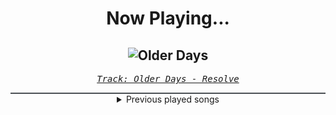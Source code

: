 <div align="center"> 
<h1>Now Playing...</h1>

![Older Days](https://i.scdn.co/image/ab67616d00001e02d997acc431576d64d19b9b5f)
--
_<samp><a href="https://open.spotify.com/track/7qilEpiY3qeSYzV7kS5GYz">Track: Older Days - Resolve</a></samp>_

<div style="border: 1px #4B5054 solid"></div>
<details>
  <summary>
    Previous played songs
  </summary>
  <table>
    <thead>
      <tr>
        <th>
          Artist
        </th>
        <th>
          Song
        </th>
        <th>
          Link
        </th>
      </tr>
    </thead>
    <tbody>
      <tr><td>Resolve</td><td>Older Days</td><td><a href="https://open.spotify.com/track/7qilEpiY3qeSYzV7kS5GYz">https://open.spotify.com/track/7qilEpiY3qeSYzV7kS5GYz</a></td></tr><tr><td>Resolve</td><td>Human</td><td><a href="https://open.spotify.com/track/01996KwNKMqRqhFaDnuLUU">https://open.spotify.com/track/01996KwNKMqRqhFaDnuLUU</a></td></tr><tr><td>Resolve</td><td>New Colors</td><td><a href="https://open.spotify.com/track/4KmXbFGOBvPqBQI44q7tfa">https://open.spotify.com/track/4KmXbFGOBvPqBQI44q7tfa</a></td></tr><tr><td>Resolve</td><td>Older Days</td><td><a href="https://open.spotify.com/track/3DjsiMycLUIbFsSz7hKndD">https://open.spotify.com/track/3DjsiMycLUIbFsSz7hKndD</a></td></tr><tr><td>Resolve</td><td>Move to Trash</td><td><a href="https://open.spotify.com/track/3oC2GXzx0QZ1MucxhFm2Yx">https://open.spotify.com/track/3oC2GXzx0QZ1MucxhFm2Yx</a></td></tr><tr><td>Resolve</td><td>Death Awaits</td><td><a href="https://open.spotify.com/track/2p0SheCF27mgQ8ootzdNMe">https://open.spotify.com/track/2p0SheCF27mgQ8ootzdNMe</a></td></tr><tr><td>Resolve</td><td>Older Days</td><td><a href="https://open.spotify.com/track/7qilEpiY3qeSYzV7kS5GYz">https://open.spotify.com/track/7qilEpiY3qeSYzV7kS5GYz</a></td></tr><tr><td>Resolve</td><td>Human</td><td><a href="https://open.spotify.com/track/01996KwNKMqRqhFaDnuLUU">https://open.spotify.com/track/01996KwNKMqRqhFaDnuLUU</a></td></tr><tr><td>Resolve</td><td>New Colors</td><td><a href="https://open.spotify.com/track/4KmXbFGOBvPqBQI44q7tfa">https://open.spotify.com/track/4KmXbFGOBvPqBQI44q7tfa</a></td></tr><tr><td>Resolve</td><td>Older Days</td><td><a href="https://open.spotify.com/track/3DjsiMycLUIbFsSz7hKndD">https://open.spotify.com/track/3DjsiMycLUIbFsSz7hKndD</a></td></tr><tr><td>In This Moment</td><td>THE PURGE</td><td><a href="https://open.spotify.com/track/4EdUbEgl7NtmJxsCxFIPtG">https://open.spotify.com/track/4EdUbEgl7NtmJxsCxFIPtG</a></td></tr><tr><td>Electric Callboy</td><td>Everytime We Touch - TEKKNO Version</td><td><a href="https://open.spotify.com/track/1RQ50jZIxLYHd09bGo5jWk">https://open.spotify.com/track/1RQ50jZIxLYHd09bGo5jWk</a></td></tr><tr><td>Orbit Culture</td><td>Descent</td><td><a href="https://open.spotify.com/track/46IwawpHVB7462bMZ10Wzf">https://open.spotify.com/track/46IwawpHVB7462bMZ10Wzf</a></td></tr><tr><td>Resolve</td><td>Older Days</td><td><a href="https://open.spotify.com/track/3DjsiMycLUIbFsSz7hKndD">https://open.spotify.com/track/3DjsiMycLUIbFsSz7hKndD</a></td></tr><tr><td>Resolve</td><td>Older Days</td><td><a href="https://open.spotify.com/track/7qilEpiY3qeSYzV7kS5GYz">https://open.spotify.com/track/7qilEpiY3qeSYzV7kS5GYz</a></td></tr><tr><td>Resolve</td><td>Older Days</td><td><a href="https://open.spotify.com/track/3DjsiMycLUIbFsSz7hKndD">https://open.spotify.com/track/3DjsiMycLUIbFsSz7hKndD</a></td></tr><tr><td>Resolve</td><td>New Colors</td><td><a href="https://open.spotify.com/track/4KmXbFGOBvPqBQI44q7tfa">https://open.spotify.com/track/4KmXbFGOBvPqBQI44q7tfa</a></td></tr><tr><td>Resolve</td><td>Older Days</td><td><a href="https://open.spotify.com/track/7qilEpiY3qeSYzV7kS5GYz">https://open.spotify.com/track/7qilEpiY3qeSYzV7kS5GYz</a></td></tr><tr><td>Resolve</td><td>Older Days</td><td><a href="https://open.spotify.com/track/3DjsiMycLUIbFsSz7hKndD">https://open.spotify.com/track/3DjsiMycLUIbFsSz7hKndD</a></td></tr><tr><td>Toronto Is Broken</td><td>Euphoria (feat. REEBZ)</td><td><a href="https://open.spotify.com/track/0r395Oku5fnv877CS9Yuiy">https://open.spotify.com/track/0r395Oku5fnv877CS9Yuiy</a></td></tr>
    </tbody>
  </table>
</details>

</div>
